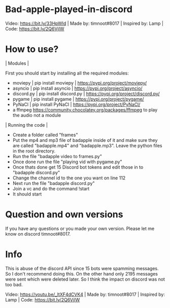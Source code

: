 # Bad-apple-played-in-discord
Video: https://bit.ly/33HpWId | Made by: timnoot#8017 | Inspired by: Lamp | Code: https://bit.ly/2Q6VjIW


# How to use?

| Modules | 

First you should start by installing all the required modules:
- moviepy | pip install moviepy | https://pypi.org/project/moviepy/
- asyncio | pip install asyncio | https://pypi.org/project/asyncio/
- discord.py | pip install discord.py | https://pypi.org/project/discord.py/ 
- pygame | pip install pygame | https://pypi.org/project/pygame/ 
- PyNaCl | pip install PyNaCl | https://pypi.org/project/PyNaCl/
- a ffmpeg https://community.chocolatey.org/packages/ffmpeg to play the audio not a module

| Running the code |

- Create a folder called "frames"
- Put the mp4 and mp3 file of badapple inside of it and make sure they are called "badapple.mp4" and "badapple.mp3". Leave the python files in the root directory.
- Run the file "badapple video to frames.py"
- Once done run the file "playing vid with pygame.py"
- Once thats done get 15 Discord bot tokens and edit those in to "badapple discord.py"
- Change the channel id to the one you want on line 112
- Next run the file "badapple discord.py"
- Join a vc and do the command !start
- It should start


# Question and own versions
If you have any questions or you made your own version. Please let me know on discord timnoot#8017.



# Info
This is abuse of the discord API since 15 bots were spamming messages. So I don't recommend doing this. On the other hand only 2195 messages were sent which were deleted later. So I think the impact on discord was not too bad.

Video: https://youtu.be/_ltXF4dCVK4 | Made by: timnoot#8017 | Inspired by: Lamp | Code: https://bit.ly/2Q6VjIW

